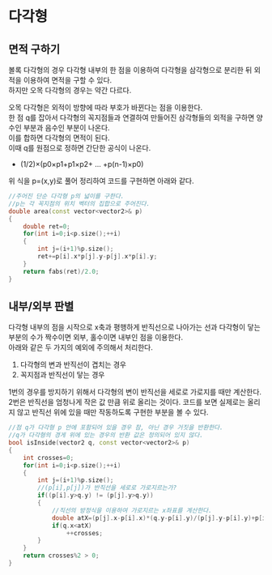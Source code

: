 # 다각형 
## 면적 구하기 
볼록 다각형의 경우 다각형 내부의 한 점을 이용하여 다각형을 삼각형으로 분리한 뒤 외적을 이용하여 면적을 구할 수 있다.  
하지만 오목 다각형의 경우는 약간 다르다.  

오목 다각형은 외적이 방향에 따라 부호가 바뀐다는 점을 이용한다.  
한 점 q를 잡아서 다각형의 꼭지점들과 연결하여 만들어진 삼각형들의 외적을 구하면 양수인 부분과 음수인 부분이 나온다.  
이를 합하면 다각형의 면적이 된다.  
이때 q를 원점으로 정하면 간단한 공식이 나온다.  
- (1/2)×(p0×p1+p1×p2+ ... +p(n-1)×p0)

위 식을 p=(x,y)로 풀어 정리하여 코드를 구현하면 아래와 같다.  

```c++
//주어진 단순 다각형 p의 넓이를 구한다.
//p는 각 꼭지점의 위치 벡터의 집합으로 주어진다. 
double area(const vector<vector2>& p)
{
    double ret=0;
    for(int i=0;i<p.size();++i)
    {
        int j=(i+1)%p.size();
        ret+=p[i].x*p[j].y-p[j].x*p[i].y;
    }
    return fabs(ret)/2.0;
}
```
## 내부/외부 판별 
다각형 내부의 점을 시작으로 x축과 평행하게 반직선으로 나아가는 선과 다각형이 닿는 부분의 수가 짝수이면 외부, 홀수이면 내부인 점을 이용한다.  
아래와 같은 두 가지의 예외에 주의해서 처리한다.  
1. 다각형의 변과 반직선이 겹치는 경우
2. 꼭지점과 반직선이 닿는 경우 

1번의 경우를 방지하기 위해서 다각형의 변이 반직선을 세로로 가로지를 때만 계산한다.  
2번은 반직선을 엄청나게 작은 값 만큼 위로 올리는 것이다. 코드를 보면 실제로는 올리지 않고 반직선 위에 있을 때만 작동하도록 구현한 부분을 볼 수 있다.  
```c++
//점 q가 다각형 p 안에 포함되어 있을 경우 참, 아닌 경우 거짓을 반환한다.
//q가 다각형의 경게 위에 있는 경우의 반환 값은 정의되어 있지 않다.
bool isInside(vector2 q, const vector<vector2>& p)
{
    int crosses=0;
    for(int i=0;i<p.size();++i)
    {
        int j=(i+1)%p.size();
        //(p[i],p[j])가 반직선을 세로로 가로지르는가?
        if((p[i].y>q.y) != (p[j].y>q.y))
        {
            //직선의 방정식을 이용하여 가로지르는 x좌표를 계산한다.
            double atX=(p[j].x-p[i].x)*(q.y-p[i].y)/(p[j].y-p[i].y)+p[i].x;
            if(q.x<atX)
                ++crosses;
        }
    }
    return crosses%2 > 0;
}
```

